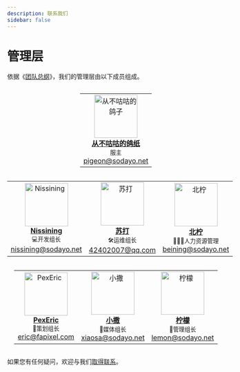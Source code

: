```yaml
---
description: 联系我们
sidebar: false
---
```

<style>
.center 
{
  width: auto;
  display: table;
  margin-left: auto;
  margin-right: auto;
},
.leadertable {
  display: block;
}
.leadertable2 {
  display: none;
}
@media screen and (max-width: 719px){
.leadertable2 {
  display: block;
}
.leadertable {
  display: none;
}
}
</style>


# 管理层


依据《[团队总纲](main.html)》，我们的管理层由以下成员组成。

<div class="leadertable">
<div class="center">
<table>
  <tr>
    <td align="center"><a href="https://space.bilibili.com/280664902/"><img src="/img/leadership/Pigeon.jpg" width="100px;" alt="从不咕咕的鸽子"/><br /><b>从不咕咕的鸽纸</b></a><br /><small>服主</small><br /><a href="mailto:pigeon@sodayo.net" title="邮箱">pigeon@sodayo.net</a></td>
  </tr>
</table>
</div>
<div class="center">
<table>
  <tr>
    <td align="center"><a href="#"><img src="/img/leadership/Nissining.jpg" width="100px;" alt="Nissining"/><br /><b>Nissining</b></a><br /><small>💻开发组长</small><br /><a href="mailto:nissining@sodayo.net" title="邮箱">nissining@sodayo.net</a></td>
    <td align="center"><a href="https://space.bilibili.com/349401599/"><img src="/img/leadership/Suda.jpg" width="100px;" alt="苏打"/><br /><b>苏打</b></a><br /><small>🛠️运维组长</small><br /><a href="mailto:42402007@qq.com" title="邮箱">42402007@qq.com</a></td>
    <td align="center"><a href="https://space.bilibili.com/447373541"><img src="/img/leadership/BeiNing.jpg" width="100px;" alt="北柠"/><br /><b>北柠</b></a><br /><small>🧑‍🤝‍🧑人力资源管理</small><br /><a href="beining@sodayo.net" title="邮箱">beining@sodayo.net</a></td>
  </tr>
</table>
</div>
<div class="center">
<table>
  <tr>
    <td align="center"><a href="https://space.bilibili.com/40170123"><img src="/img/leadership/PexEric.jpg" width="100px;" alt="PexEric"/><br /><b>PexEric</b></a><br /><small>📖策划组长</small><br /><a href="mailto:eric@fapixel.com" title="邮箱">eric@fapixel.com</a></td>
    <td align="center"><a href="https://space.bilibili.com/358311473"><img src="/img/leadership/XiaoSa.jpg" width="100px;" alt="小撒"/><br /><b>小撒</b></a><br /><small>📢媒体组长</small><br /><a href="mailto:xiaosa@sodayo.net" title="邮箱">xiaosa@sodayo.net</a></td>
    <td align="center"><a href="#"><img src="/img/leadership/lemon.jpg" width="100px;" alt="柠檬"/><br /><b>柠檬</b></a><br /><small>👮管理组长</small><br /><a href="lemon@sodayo.net" title="邮箱">lemon@sodayo.net</a></td>
  </tr>
</table>
</div>
</div>
<div class="leadertable2">
<div class="center">
<table>
  <tr>
    <td align="center"><a href="https://space.bilibili.com/280664902/"><img src="/img/leadership/Pigeon.jpg" width="100px;" alt="从不咕咕的鸽子"/><br /><b>从不咕咕的鸽纸</b></a><br /><small>服主</small><br /><a href="mailto:pigeon@sodayo.net" title="邮箱">pigeon@sodayo.net</a></td>
  </tr>
</table>
</div>
<div class="center">
<table>
  <tr>
    <td align="center"><a href="#"><img src="/img/leadership/Nissining.jpg" width="100px;" alt="Nissining"/><br /><b>Nissining</b></a><br /><small>💻开发组长</small><br /><a href="mailto:nissining@sodayo.net" title="邮箱">nissining@sodayo.net</a></td>
    <td align="center"><a href="https://space.bilibili.com/349401599/"><img src="/img/leadership/Suda.jpg" width="100px;" alt="苏打"/><br /><b>苏打</b></a><br /><small>🛠️运维组长</small><br /><a href="mailto:42402007@qq.com" title="邮箱">42402007@qq.com</a></td>
  </tr>
</table>
</div>
<div class="center">
<table>
  <tr>
    <td align="center"><a href="https://space.bilibili.com/447373541"><img src="/img/leadership/BeiNing.jpg" width="100px;" alt="北柠"/><br /><b>北柠</b></a><br /><small>🧑‍🤝‍🧑人力资源管理</small><br /><a href="beining@sodayo.net" title="邮箱">beining@sodayo.net</a></td>
    <td align="center"><a href="https://space.bilibili.com/40170123"><img src="/img/leadership/PexEric.jpg" width="100px;" alt="PexEric"/><br /><b>PexEric</b></a><br /><small>📖策划组长</small><br /><a href="mailto:eric@fapixel.com" title="邮箱">eric@fapixel.com</a></td>
  </tr>
</table>
</div>
<div class="center">
<table>
  <tr>
    <td align="center"><a href="https://space.bilibili.com/358311473"><img src="/img/leadership/XiaoSa.jpg" width="100px;" alt="小撒"/><br /><b>小撒</b></a><br /><small>📢媒体组长</small><br /><a href="mailto:xiaosa@sodayo.net" title="邮箱">xiaosa@sodayo.net</a></td>
    <td align="center"><a href="#"><img src="/img/leadership/lemon.jpg" width="100px;" alt="柠檬"/><br /><b>柠檬</b></a><br /><small>👮管理组长</small><br /><a href="lemon@sodayo.net" title="邮箱">lemon@sodayo.net</a></td>
  </tr>
</table>
</div>
</div>

如果您有任何疑问，欢迎与我们[取得联系](/contact.html)。

